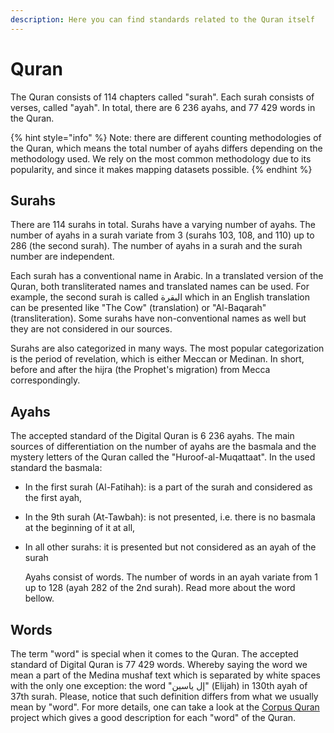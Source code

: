 ```yaml
---
description: Here you can find standards related to the Quran itself
---
```


# Quran

The Quran consists of 114 chapters called "surah". Each surah consists of verses, called "ayah". In total, there are 6 236 ayahs, and 77 429 words in the Quran.

{% hint style="info" %}
Note: there are different counting methodologies of the Quran, which means the total number of ayahs differs depending on the methodology used. We rely on the most common methodology due to its popularity, and since it makes mapping datasets possible.
{% endhint %}

## Surahs

There are 114 surahs in total. Surahs have a varying number of ayahs. The number of ayahs in a surah variate from 3 \(surahs 103, 108, and 110\) up to 286 \(the second surah\). The number of ayahs in a surah and the surah number are independent.

Each surah has a conventional name in Arabic. In a translated version of the Quran, both transliterated names and translated names can be used. For example, the second surah is called البقرة which in an English translation can be presented like "The Cow" \(translation\) or "Al-Baqarah" \(transliteration\). Some surahs have non-conventional names as well but they are not considered in our sources.

Surahs are also categorized in many ways. The most popular categorization is the period of revelation, which is either Meccan or Medinan. In short, before and after the hijra \(the Prophet's migration\) from Mecca correspondingly.

## Ayahs

The accepted standard of the Digital Quran is 6 236 ayahs. The main sources of differentiation on the number of ayahs are the basmala and the mystery letters of the Quran called the "Huroof-al-Muqattaat". In the used standard the basmala:

* In the first surah \(Al-Fatihah\): is a part of the surah and considered as the first ayah,
* In the 9th surah \(At-Tawbah\): is not presented, i.e. there is no basmala at the beginning of it at all,
* In all other surahs: it is presented but not considered as an ayah of the surah

  Ayahs consist of words. The number of words in an ayah variate from 1 up to 128 \(ayah 282 of the 2nd surah\). Read more about the word bellow.

## Words

The term "word" is special when it comes to the Quran. The accepted standard of Digital Quran is 77 429 words. Whereby saying the word we mean a part of the Medina mushaf text which is separated by white spaces with the only one exception: the word "إل ياسين" \(Elijah\) in 130th ayah of 37th surah. Please, notice that such definition differs from what we usually mean by "word". For more details, one can take a look at the [Corpus Quran](http://corpus.quran.com/) project which gives a good description for each "word" of the Quran.

